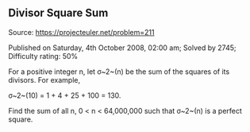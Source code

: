 Divisor Square Sum
------------------

Source: https://projecteuler.net/problem=211

Published on Saturday, 4th October 2008, 02:00 am; Solved by 2745;
Difficulty rating: 50%

For a positive integer n, let σ~2~(n) be the sum of the squares of its
divisors. For example,

σ~2~(10) = 1 + 4 + 25 + 100 = 130.

Find the sum of all n, 0 \< n \< 64,000,000 such that σ~2~(n) is a
perfect square.
